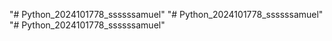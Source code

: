 "# Python_2024101778_ssssssamuel" 
"# Python_2024101778_ssssssamuel" 
"# Python_2024101778_ssssssamuel" 
